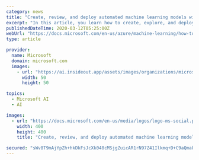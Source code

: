 ```yaml
---
category: news
title: "Create, review, and deploy automated machine learning models with Azure Machine Learning"
excerpt: "In this article, you learn how to create, explore, and deploy automated machine learning models without a single line of code in Azure Machine Learning's studio interface. Automated machine learning is a process in which the best machine learning algorithm to use for your specific data is selected for you. This process enables you to generate ..."
publishedDateTime: 2020-03-12T05:25:00Z
webUrl: "https://docs.microsoft.com/en-us/azure/machine-learning/how-to-use-automated-ml-for-ml-models"
type: article

provider:
  name: Microsoft
  domain: microsoft.com
  images:
    - url: "https://ai.insideout.app/assets/images/organizations/microsoft.com-50x50.jpg"
      width: 50
      height: 50

topics:
  - Microsoft AI
  - AI

images:
  - url: "https://docs.microsoft.com/en-us/media/logos/logo-ms-social.png"
    width: 400
    height: 400
    title: "Create, review, and deploy automated machine learning models with Azure Machine Learning"

secured: "sWv8T9mAjYpZh+hkDkFsJcXk040cMSjgZuicAR1rN97Z41Ilkmq+D+C9aQmakFOCRPRkIHYpLTmMQzeKm5UnsbtuvsbCFlQfWZbLpTqT3TqdwL3Jv38qkDFkjWOy2LOGH9bnlUTycu69VYYwo4EWRPksr6CO04nGWZS0aMeohC37rfS4Yz/KdSa1EaZLS1QsOqR0vVlTeBlBO45oS2XLJEFWENZT8jGBefBfdIvhl4GlFu5D4vGUHan9LWwXLZCoyhMDROefr3FAILQSR2FFEnNkpnHOGY5RStH1nHEX2o1YoRmwDQhKCt+OKJbEMsnE;/GWNfyrAg327WIsOPJIHxg=="
---
```



